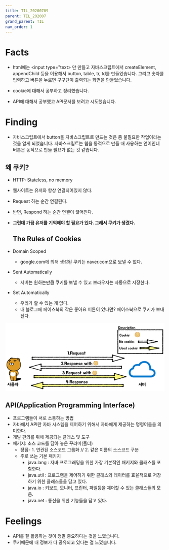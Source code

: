 ```yaml
---
title: TIL_20200709
parent: TIL_202007
grand_parent: TIL
nav_order: 1
---
```


# Facts

- html에는 <input type="text> 만 만들고 자바스크립트에서 createElement, appendChild 등을 이용해서 button, table, tr, td를 만들었습니다. 그리고 숫자를 입력하고 버튼을 누르면 구구단이 출력되는 화면을 만들었습니다.

- cookie에 대해서 공부하고 정리했습니다.

- API에 대해서 공부했고 API문서를 보려고 시도했습니다.

# Finding

- 자바스크립트에서 button을 자바스크립트로 만드는 것은 좀 불필요한 작업이라는 것을 알게 되었습니다. 자바스크립트는 웹을 동적으로 만들 때 사용하는 언어인데 버튼은 동적으로 만들 필요가 없는 것 같습니다.

## 왜 쿠키?

- HTTP: Stateless, no memory
- 웹사이트는 유저와 항상 연결되어있지 않다.
- Request 하는 순간 연결된다.
- 반면, Respond 하는 순간 연결이 끊어진다.
- **그런데 가끔 유저를 기억해야 할 필요가 있다. 그래서 쿠키가 생겼다.**

  ## The Rules of Cookies

- Domain Scoped
  - google.com에 의해 생성된 쿠키는 naver.com으로 보낼 수 없다.
- Sent Automatically
  - 서버는 원하는만큼 쿠키를 보낼 수 있고 브라우저는 자동으로 저장한다.
- Set Automatically

  - 우리가 할 수 있는 게 없다.
  - 내 블로그에 페이스북의 작은 좋아요 버튼이 있다면? 페이스북으로 쿠키가 보내진다.

![](_images/20200709/cookies.png)

## API(Application Programming Interface)

- 프로그램들이 서로 소통하는 방법
- 자바에서 API란 자바 시스템을 제어하기 위해서 자바에게 제공하는 명령어들을 의미한다.
- 개발 편의를 위해 제공되는 클래스 및 도구
- 패키지: 소스 코드를 담아 놓은 꾸러미(폴더)
  - 장점- 1. 연관된 소스코드 그룹화 // 2. 같은 이름의 소스코드 구분
  - 주로 쓰는 기본 패키지
    - java.lang : 자바 프로그래밍을 위한 가장 기본적인 패키지와 클래스를 포함한다.
    - java.util : 프로그램을 제어하기 위한 클래스와 데이터를 효율적으로 저장하기 위한 클래스들을 담고 있다.
    - java.io : 키보드, 모니터, 프린터, 파일등을 제어할 수 있는 클래스들의 모음.
    - java.net : 통신을 위한 기능들을 담고 있다.

# Feelings

- API를 잘 활용하는 것이 정말 중요하다는 것을 느꼈습니다.
- 쿠키때문에 내 정보가 다 공유되고 있다는 걸 느꼈습니다.
